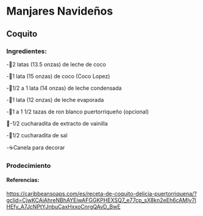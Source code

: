 # Manjares Navideños
## Coquito



### Ingredientes:

-🥛2 latas (13.5 onzas) de leche de coco

-🥥1 lata (15 onzas) de coco (Coco Lopez)

-🍼1/2 a 1 lata (14 onzas) de leche condensada

-🍵1 lata (12 onzas) de leche evaporada

-🍾1 a 1 1/2 tazas de ron blanco puertorriqueño (opcional)

🍦-1/2 cucharadita de extracto de vainilla

-🧂1/2 cucharadita de sal

-☕Canela para decorar


### Prodecimiento 



#### Referencias:
https://caribbeansoaps.com/es/receta-de-coquito-delicia-puertorriquena/?gclid=CjwKCAiAhreNBhAYEiwAFGGKPHEXSQ7_e77cp_sX8kn2eEh6cAMIy7IHEfy_A7JcNPtYJnbuCaxHxxoCnrgQAvD_BwE
